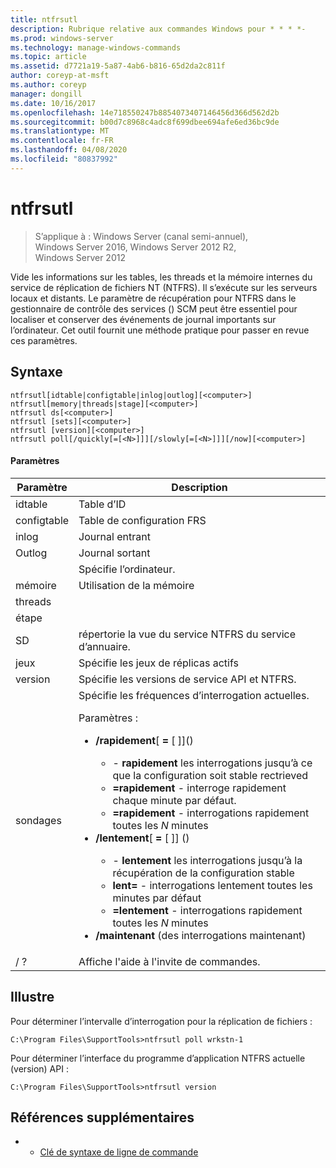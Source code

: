 ```yaml
---
title: ntfrsutl
description: Rubrique relative aux commandes Windows pour * * * *-
ms.prod: windows-server
ms.technology: manage-windows-commands
ms.topic: article
ms.assetid: d7721a19-5a87-4ab6-b816-65d2da2c811f
author: coreyp-at-msft
ms.author: coreyp
manager: dongill
ms.date: 10/16/2017
ms.openlocfilehash: 14e718550247b8854073407146456d366d562d2b
ms.sourcegitcommit: b00d7c8968c4adc8f699dbee694afe6ed36bc9de
ms.translationtype: MT
ms.contentlocale: fr-FR
ms.lasthandoff: 04/08/2020
ms.locfileid: "80837992"
---
```

# <a name="ntfrsutl"></a>ntfrsutl

>S’applique à : Windows Server (canal semi-annuel), Windows Server 2016, Windows Server 2012 R2, Windows Server 2012

Vide les informations sur les tables, les threads et la mémoire internes du service de réplication de fichiers NT \(NTFRS\). Il s’exécute sur les serveurs locaux et distants. Le paramètre de récupération pour NTFRS dans le gestionnaire de contrôle des services \(\) SCM peut être essentiel pour localiser et conserver des événements de journal importants sur l’ordinateur. Cet outil fournit une méthode pratique pour passer en revue ces paramètres.   
  
## <a name="syntax"></a>Syntaxe  
  
```  
ntfrsutl[idtable|configtable|inlog|outlog][<computer>]  
ntfrsutl[memory|threads|stage][<computer>]  
ntfrsutl ds[<computer>]  
ntfrsutl [sets][<computer>]  
ntfrsutl [version][<computer>]  
ntfrsutl poll[/quickly[=[<N>]]][/slowly[=[<N>]]][/now][<computer>]  
```  
  
#### <a name="parameters"></a>Paramètres  
  
|  Paramètre  |                                                                                                                                                                                                                                                                                                                                        Description                                                                                                                                                                                                                                                                                                                                         |
|-------------|--------------------------------------------------------------------------------------------------------------------------------------------------------------------------------------------------------------------------------------------------------------------------------------------------------------------------------------------------------------------------------------------------------------------------------------------------------------------------------------------------------------------------------------------------------------------------------------------------------------------------------------------------------------------------------------------|
|   idtable   |                                                                                                                                                                                                                                                                                                                                          Table d’ID                                                                                                                                                                                                                                                                                                                                          |
| configtable |                                                                                                                                                                                                                                                                                                                                  Table de configuration FRS                                                                                                                                                                                                                                                                                                                                   |
|    inlog    |                                                                                                                                                                                                                                                                                                                                        Journal entrant                                                                                                                                                                                                                                                                                                                                         |
|   Outlog    |                                                                                                                                                                                                                                                                                                                                        Journal sortant                                                                                                                                                                                                                                                                                                                                        |
| <computer>  |                                                                                                                                                                                                                                                                                                                                  Spécifie l’ordinateur.                                                                                                                                                                                                                                                                                                                                   |
|   mémoire    |                                                                                                                                                                                                                                                                                                                                        Utilisation de la mémoire                                                                                                                                                                                                                                                                                                                                        |
|   threads   |                                                                                                                                                                                                                                                                                                                                                                                                                                                                                                                                                                                                                                                                                            |
|    étape    |                                                                                                                                                                                                                                                                                                                                                                                                                                                                                                                                                                                                                                                                                            |
|     SD      |                                                                                                                                                                                                                                                                                                                         répertorie la vue du service NTFRS du service d’annuaire.                                                                                                                                                                                                                                                                                                                          |
|    jeux     |                                                                                                                                                                                                                                                                                                                             Spécifie les jeux de réplicas actifs                                                                                                                                                                                                                                                                                                                              |
|   version   |                                                                                                                                                                                                                                                                                                                       Spécifie les versions de service API et NTFRS.                                                                                                                                                                                                                                                                                                                        |
|    sondages     | Spécifie les fréquences d’interrogation actuelles.<p>Paramètres :<p><ul><li>**\/rapidement**\[ **\=** \[ <N>\]\]\(\)<p><ul><li>\- **rapidement** les interrogations jusqu’à ce que la configuration soit stable rectrieved</li><li>**\=rapidement** \- interroge rapidement chaque minute par défaut.</li><li>**\=rapidement**<N> \- interrogations rapidement toutes les *N* minutes</li></ul></li><li>**\/lentement**\[ **\=** \[ <N>\]\] \(\)<p><ul><li>\- **lentement** les interrogations jusqu’à la récupération de la configuration stable</li><li>**lent\=** \- interrogations lentement toutes les minutes par défaut</li><li>**\=lentement**<N> \- interrogations rapidement toutes les *N* minutes</li></ul></li><li>**\/maintenant** \(des interrogations maintenant\)</li></ul> |
|     \/ ?     |                                                                                                                                                                                                                                                                                                                            Affiche l'aide à l'invite de commandes.                                                                                                                                                                                                                                                                                                                            |
  
## <a name="examples"></a><a name=BKMK_Examples></a>Illustre  
Pour déterminer l’intervalle d’interrogation pour la réplication de fichiers :  
  
```  
C:\Program Files\SupportTools>ntfrsutl poll wrkstn-1  
```  
  
Pour déterminer l’interface du programme d’application NTFRS actuelle \(version\) API :  
  
```  
C:\Program Files\SupportTools>ntfrsutl version  
```  
  
## <a name="additional-references"></a>Références supplémentaires  
  
-   - [Clé de syntaxe de ligne de commande](command-line-syntax-key.md)  
  
  
  

